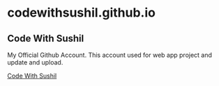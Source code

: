 # codewithsushil.github.io
## Code With Sushil
My Official Github Account.
This account used for web app project and update and upload.

[Code With Sushil](https://codewithsushil.github.io)
